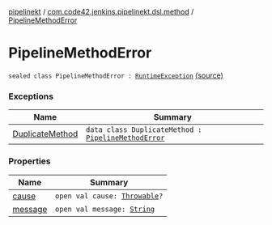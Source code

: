 [pipelinekt](../../index.md) / [com.code42.jenkins.pipelinekt.dsl.method](../index.md) / [PipelineMethodError](./index.md)

# PipelineMethodError

`sealed class PipelineMethodError : `[`RuntimeException`](https://kotlinlang.org/api/latest/jvm/stdlib/kotlin/-runtime-exception/index.html) [(source)](https://github.com/code42/pipelinekt/tree/master/dsl/src/main/kotlin/com/code42/jenkins/pipelinekt/dsl/method/PipelineMethodError.kt#L4)

### Exceptions

| Name | Summary |
|---|---|
| [DuplicateMethod](-duplicate-method/index.md) | `data class DuplicateMethod : `[`PipelineMethodError`](./index.md) |

### Properties

| Name | Summary |
|---|---|
| [cause](cause.md) | `open val cause: `[`Throwable`](https://kotlinlang.org/api/latest/jvm/stdlib/kotlin/-throwable/index.html)`?` |
| [message](message.md) | `open val message: `[`String`](https://kotlinlang.org/api/latest/jvm/stdlib/kotlin/-string/index.html) |
